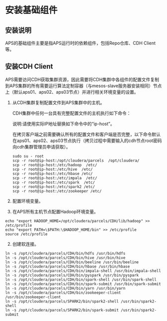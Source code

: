 #  安装基础组件

## 安装说明

APS的基础组件主要是指APS运行时的依赖组件，包括Repo仓库、CDH Client等。

## 安装CDH Client

APS需要访问CDH获取集群资源，因此需要将CDH集群中各组件的配置文件复制到APS集群的所有需要运行算法定制容器（与mesos-slave服务器安装相同）节点上（默认aps01、aps02、aps03节点）并进行相关环境变量的设置。

1. 从CDH集群复制配置文件到APS集群中的主机。

   CDH集群中任何一台具有完整配置文件的主机执行如下命令：

   说明:请使用实际IP地址替换如下命令中的“ip-host”。
  
   在拷贝客户端之前需要确认所有的配置文件和客户端是否完整，以下命令默认在aps01、aps02、aps03节点执行（拷贝过程中需要输入的cdh节点root密码向cdh集群管理员申请获取）。

   ```
   sudo su - root
   scp -r root@ip-host:/opt/cloudera/parcels  /opt/cloudera/
   scp -r root@ip-host:/etc/hadoop  /etc/
   scp -r root@ip-host:/etc/hive  /etc/
   scp -r root@ip-host:/etc/hbase /etc/ 
   scp -r root@ip-host:/etc/impala  /etc/ 
   scp -r root@ip-host:/etc/spark  /etc/
   scp -r root@ip-host:/etc/spark2 /etc/
   scp -r root@ip-host:/etc/zookeeper /etc/
   ```

2. 配置环境变量。

  1. 在APS所有主机节点配置Hadoop环境变量。
   ```
   echo "export HADOOP_HOME=/opt/cloudera/parcels/CDH/lib/hadoop" >> /etc/profile  
   echo "export PATH=\$PATH:\$HADOOP_HOME/bin" >> /etc/profile
   source /etc/profile 
   ```
   
   2. 创建软连接。
   ```
   ln -s /opt/cloudera/parcels/CDH/bin/hdfs /usr/bin/hdfs
   ln -s /opt/cloudera/parcels/CDH/bin/hive /usr/bin/hive
   ln -s /opt/cloudera/parcels/CDH/bin/beeline /usr/bin/beeline
   ln -s /opt/cloudera/parcels/CDH/bin/hbase /usr/bin/hbase
   ln -s /opt/cloudera/parcels/CDH/bin/impala-shell /usr/bin/impala-shell
   ln -s /opt/cloudera/parcels/CDH/bin/pyspark /usr/bin/pyspark
   ln -s /opt/cloudera/parcels/CDH/bin/spark-shell /usr/bin/spark-shell
   ln -s /opt/cloudera/parcels/CDH/bin/spark-submit /usr/bin/spark-submit
   ln -s /opt/cloudera/parcels/CDH/bin/yarn /usr/bin/yarn
   ln -s /opt/cloudera/parcels/CDH/bin/zookeeper-client /usr/bin/zookeeper-client
   ln -s /opt/cloudera/parcels/SPARK2/bin/spark2-shell /usr/bin/spark2-shell
   ln -s /opt/cloudera/parcels/SPARK2/bin/spark-submit /usr/bin/spark2-submit
   ```